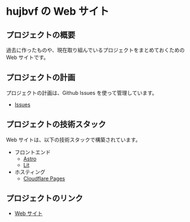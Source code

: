 # hujbvf の Web サイト

## プロジェクトの概要

過去に作ったものや、現在取り組んでいるプロジェクトをまとめておくための Web サイトです。

## プロジェクトの計画

プロジェクトの計画は、Github Issues を使って管理しています。

- [Issues](https://github.com/hujbvf/hujbvf/issues)

## プロジェクトの技術スタック

Web サイトは、以下の技術スタックで構築されています。

- フロントエンド
  - [Astro](https://astro.build/)
  - [Lit](https://lit.dev/)
- ホスティング
  - [Cloudflare Pages](https://developers.cloudflare.com/pages/)

## プロジェクトのリンク

- [Web サイト](https://hujbvf.com/)
